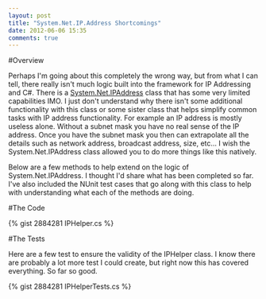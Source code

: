```yaml
---
layout: post
title: "System.Net.IP.Address Shortcomings"
date: 2012-06-06 15:35
comments: true
---
```


#Overview

Perhaps I'm going about this completely the wrong way, but from what I can tell, there really isn't much logic built into the framework for IP Addressing and C#. There is a [System.Net.IPAddress](http://msdn.microsoft.com/en-us/library/system.net.ipaddress.aspx) class that has some very limited capabilities IMO. I just don't understand why there isn't some additional functionality with this class or some sister class that helps simplify common tasks with IP address functionality. For example an IP address is mostly useless alone. Without a subnet mask you have no real sense of the IP address. Once you have the subnet mask you then can extrapolate all the details such as network address, broadcast address, size, etc... I wish the System.Net.IPAddress class allowed you to do more things like this natively.

Below are a few methods to help extend on the logic of System.Net.IPAddress. I thought I'd share what has been completed so far. I've also included the NUnit test cases that go along with this class to help with understanding what each of the methods are doing.

#The Code

{% gist 2884281 IPHelper.cs %}

#The Tests

Here are a few test to ensure the validity of the IPHelper class. I know there are probably a lot more test I could create, but right now this has covered everything. So far so good.

{% gist 2884281 IPHelperTests.cs %}
